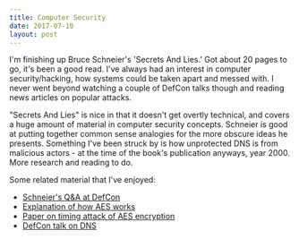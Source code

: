 ```yaml
---
title: Computer Security
date: 2017-07-10
layout: post
---
```


I'm finishing up Bruce Schneier's 'Secrets And Lies.'  Got about 20 pages to go, it's been a good read. I've always had an interest in computer security/hacking, how systems could be taken apart and messed with.  I never went beyond watching a couple of DefCon talks though and reading news articles on popular attacks.  

"Secrets And Lies" is nice in that it doesn't get overtly technical, and covers a huge amount of material in computer security concepts.  Schneier is good at putting together common sense analogies for the more obscure ideas he presents.  Something I've been struck by is how unprotected DNS is from malicious actors - at the time of the book's publication anyways, year 2000.  More research and reading to do.

Some related material that I've enjoyed:

+ [Schneier's Q&A at DefCon](https://www.youtube.com/watch?v=bjopJ-_vAUE)
+ [Explanation of how AES works](https://www.youtube.com/watch?v=liKXtikP9F0)
+ [Paper on timing attack of AES encryption](https://cr.yp.to/antiforgery/cachetiming-20050414.pdf)
+ [DefCon talk on DNS](https://www.youtube.com/watch?v=9Sgaq6OYLX8)
